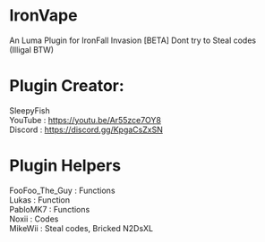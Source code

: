 # IronVape
An Luma Plugin for IronFall Invasion [BETA]
Dont try to Steal codes                          
(Illigal BTW)

# Plugin Creator:                            
SleepyFish                                    
YouTube : https://youtu.be/Ar55zce7OY8                  
Discord : https://discord.gg/KpgaCsZxSN         

# Plugin Helpers                                      
FooFoo_The_Guy : Functions                   
Lukas          : Function                       
PabloMK7       : Functions                   
Noxii          : Codes                       
MikeWii        : Steal codes, Bricked N2DsXL

